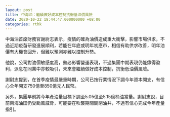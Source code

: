 ```yaml
---
layout: post
title: 中海油：繼續做好成本控制抗衡低油價風險
date: 2020-10-22 18:44:47.000000000 +08:00
categories: rthk
---
```


中海油首席財務官謝尉志表示，疫情的確為油價造成重大衝擊，影響市場供求，不過近期疫苗研發進展順利，若能在年底或明年初應市，相信有助供求改善，明年油價有大機會回升，但難以預測亦難以控制升勢。

他說，公司對油價敏感度高，勢必影響營運表現，不過集團中期表現仍能錄得盈利，派息在同業中亦較吸引，未來會繼續做好成本控制，抗衡低油價風險。

謝尉志提到，在首季疫情最嚴重時期，公司已按行業情況下調今年資本開支，有信心全年開支750億至850億元人民幣。

另外，集團早前將今年產油量目標下調至5.05億至5.15億桶油當量。謝尉志說，目前南海油田仍受颱風威脅，可能要在吹襲期間關閉油井，不過有信心完成今年產量指引。
